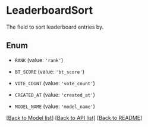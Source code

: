 # LeaderboardSort

The field to sort leaderboard entries by.

## Enum

* `RANK` (value: `'rank'`)

* `BT_SCORE` (value: `'bt_score'`)

* `VOTE_COUNT` (value: `'vote_count'`)

* `CREATED_AT` (value: `'created_at'`)

* `MODEL_NAME` (value: `'model_name'`)

[[Back to Model list]](../README.md#documentation-for-models) [[Back to API list]](../README.md#documentation-for-api-endpoints) [[Back to README]](../README.md)


